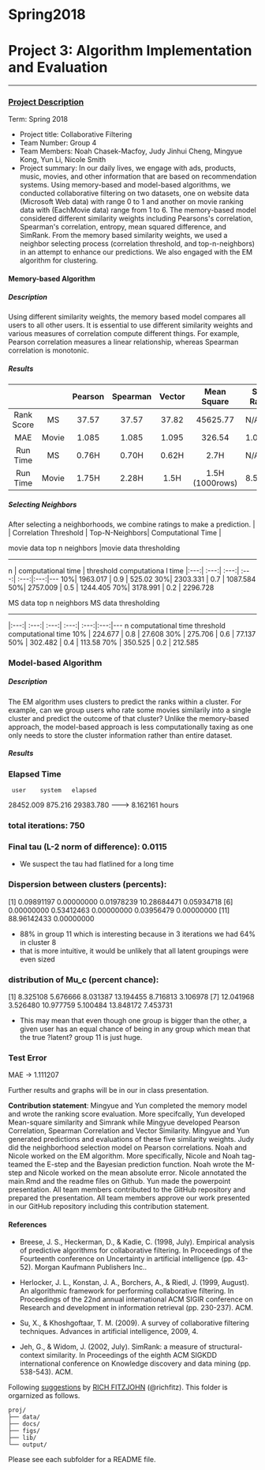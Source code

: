 # Spring2018


# Project 3: Algorithm Implementation and Evaluation

----


### [Project Description](doc/)

Term: Spring 2018

+ Project title: Collaborative Filtering
+ Team Number: Group 4
+ Team Members: Noah Chasek-Macfoy, Judy Jinhui Cheng, Mingyue Kong, Yun Li, Nicole Smith
+ Project summary: In our daily lives, we engage with ads, products, music, movies, and other information that are based on recommendation systems. Using memory-based and model-based algorithms, we conducted collaborative filtering on two datasets, one on website data (Microsoft Web data) with range 0 to 1 and another on movie ranking data with (EachMovie data) range from 1 to 6. The memory-based model considered different similarity weights including Pearsons's correlation, Spearman's correlation, entropy, mean squared difference, and SimRank. From the memory based similarity weights, we used a neighbor selecting process (correlation threshold, and top-n-neighbors) in an attempt to enhance our predictions. We also engaged with the EM algorithm for clustering.  


#### Memory-based Algorithm 

##### Description
Using different similarity weights, the memory based model compares all users to all other users. It is essential to use different similarity weights and various measures of correlation compute different things. For example, Pearson correlation measures a linear relationship, whereas Spearman correlation is monotonic. 

##### Results
| | | Pearson | Spearman | Vector | Mean Square | Sim Rank | 
|:---:| :---:| :---:| :---:| :---:|:---:|---
Rank Score| MS | 37.57| 37.57| 37.82|45625.77|N/A
MAE|Movie|1.085|1.085|1.095|326.54 |1.0497
Run Time| MS| 0.76H| 0.70H|0.62H|2.7H|N/A
Run Time| Movie| 1.75H|2.28H|1.5H|1.5H (1000rows)|8.5H


##### Selecting Neighbors
After selecting a neighborhoods, we combine ratings to make a prediction. 
|	| Correlation Threshold | Top-N-Neighbors| Computational Time |

movie data top n neighbors		|movie data thresholding	
________________________________________________________
n |	computational time |			threshold	computationa l time
|:---:| :---:| :---:| :---:| :---:|:---:|---
10%|	 1963.017					| 0.9			| 525.02
30%|	 2303.331					| 0.7			| 1087.584
50%|	 2757.009					| 0.5			| 1244.405
70%| 3178.991					| 0.2			| 2296.728
					
					
MS data top n neighbors				MS data thresholding
____________________________________________________
|:---:| :---:| :---:| :---:| :---:|:---:|---
n	computational time			threshold	computational time
10%	| 224.677				| 0.8		| 27.608
30%	| 275.706				| 0.6		| 77.137
50%	| 302.482				| 0.4		| 113.58
70%	| 350.525				| 0.2		| 212.585


### Model-based Algorithm

##### Description
The EM algorithm uses clusters to predict the ranks within a cluster. For example, can we group users who rate some movies similarily into a single cluster and predict the outcome of that cluster? Unlike the memory-based approach, the model-based approach is less computationally taxing as one only needs to store the cluster information rather than entire dataset. 

##### Results 
### Elapsed Time

     user    system   elapsed 
28452.009   875.216 29383.780 ---> 8.162161 hours

### total iterations: 750

### Final tau (L-2 norm of difference): 0.0115
- We suspect the tau had flatlined for a long time

### Dispersion between clusters (percents):

 [1]  0.09891197  0.00000000  0.01978239 10.28684471  0.05934718
 [6]  0.00000000  0.53412463  0.00000000  0.03956479  0.00000000
[11] 88.96142433  0.00000000
- 88% in group 11 which is interesting because in 3 iterations we had 64% in cluster 8 
- that is more intuitive, it would be unlikely that all latent groupings were even sized

### distribution of Mu_c (percent chance):

[1]  8.325108  5.676666  8.031387 13.194455  8.716813  3.106978
 [7] 12.041968  3.526480 10.977759  5.100484 13.848172  7.453731
- This may mean that even though one group is bigger than the other, a given user has an equal chance of being in any group which mean that the true ?latent? group 11 is just huge. 

### Test Error
MAE -> 1.111207

Further results and graphs will be in our in class presentation.


**Contribution statement**: Mingyue and Yun completed the memory model and wrote the ranking score evaluation. More specifcally, Yun developed Mean-square similarity and Simrank while Mingyue developed Pearson Correlation, Spearman Correlation and Vector Similarity. Mingyue and Yun generated predictions and evaluations of these five similarity weights. Judy did the neighborhood selection model on Pearson correlations. Noah and Nicole worked on the EM algorithm. More specifically, Nicole and Noah tag-teamed the E-step and the Bayesian prediction function. Noah wrote the M-step and Nicole worked on the mean absolute error. Nicole annotated the main.Rmd and the readme files on Github. Yun made the powerpoint presentation. All team members contributed to the GitHub repository and prepared the presentation. All team members approve our work presented in our GitHub repository including this contribution statement.

#### References 

- Breese, J. S., Heckerman, D., & Kadie, C. (1998, July). Empirical analysis of predictive algorithms for collaborative filtering. In Proceedings of the Fourteenth conference on Uncertainty in artificial intelligence (pp. 43-52). Morgan Kaufmann Publishers Inc..

- Herlocker, J. L., Konstan, J. A., Borchers, A., & Riedl, J. (1999, August). An algorithmic framework for performing collaborative filtering. In Proceedings of the 22nd annual international ACM SIGIR conference on Research and development in information retrieval (pp. 230-237). ACM.

- Su, X., & Khoshgoftaar, T. M. (2009). A survey of collaborative filtering techniques. Advances in artificial intelligence, 2009, 4.

- Jeh, G., & Widom, J. (2002, July). SimRank: a measure of structural-context similarity. In Proceedings of the eighth ACM SIGKDD international conference on Knowledge discovery and data mining (pp. 538-543). ACM.

Following [suggestions](http://nicercode.github.io/blog/2013-04-05-projects/) by [RICH FITZJOHN](http://nicercode.github.io/about/#Team) (@richfitz). This folder is orgarnized as follows.

```
proj/
├── data/
├── docs/
├── figs/
├── lib/
└── output/
```

Please see each subfolder for a README file.

